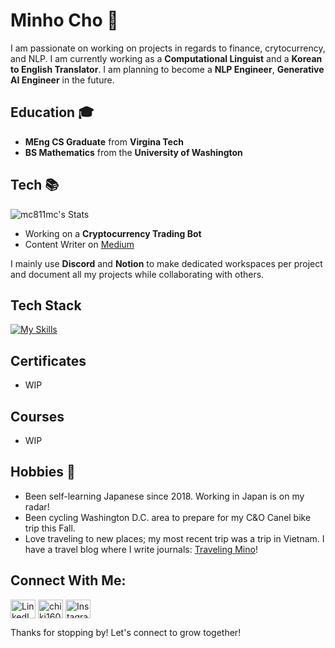 # Minho Cho 👋

I am passionate on working on projects in regards to finance, crytocurrency, and NLP. I am currently working as a **Computational Linguist** and a **Korean to English Translator**. I am planning to become a **NLP Engineer**, **Generative AI Engineer** in the future.

## Education 🎓

- **MEng CS Graduate** from **Virgina Tech**
- **BS Mathematics** from the **University of Washington**

## Tech 📚

![mc811mc's Stats](https://github-readme-stats.vercel.app/api?username=mc811mc&theme=vue-dark&show_icons=true&hide_border=true&count_private=true)

- Working on a **Cryptocurrency Trading Bot**
- Content Writer on [Medium](https://medium.com/@minhocho)

I mainly use **Discord** and **Notion** to make dedicated workspaces per project and document all my projects while collaborating with others. 

## Tech Stack

[![My Skills](https://skillicons.dev/icons?i=vim,python,java)](https://skillicons.dev)

## Certificates

- WIP

## Courses

- WIP

## Hobbies 🏃

- Been self-learning Japanese since 2018. Working in Japan is on my radar!
- Been cycling Washington D.C. area to prepare for my C&O Canel bike trip this Fall.
- Love traveling to new places; my most recent trip was a trip in Vietnam. I have a travel blog where I write journals: [Traveling Mino](https://travelingmino.com/)!

## Connect With Me:

<a href="https://linkedin.com/in/minhocho4" target="blank"><img align="center" src="https://raw.githubusercontent.com/rahuldkjain/github-profile-readme-generator/master/src/images/icons/Social/linked-in-alt.svg" alt="LinkedIn Minho Cho" height="30" width="40" /></a>
<a href="https://medium.com/@minhocho" target="blank"><img align="center" src="https://raw.githubusercontent.com/rahuldkjain/github-profile-readme-generator/master/src/images/icons/Social/medium.svg" alt="chiki1601" height="30" width="40" /></a>
<a href="https://instagram.com/travelingmino" target="blank"><img align="center" src="https://raw.githubusercontent.com/rahuldkjain/github-profile-readme-generator/master/src/images/icons/Social/instagram.svg" alt="Instagram Traveling Mino" height="30" width="40" /></a>

Thanks for stopping by! Let's connect to grow together!
